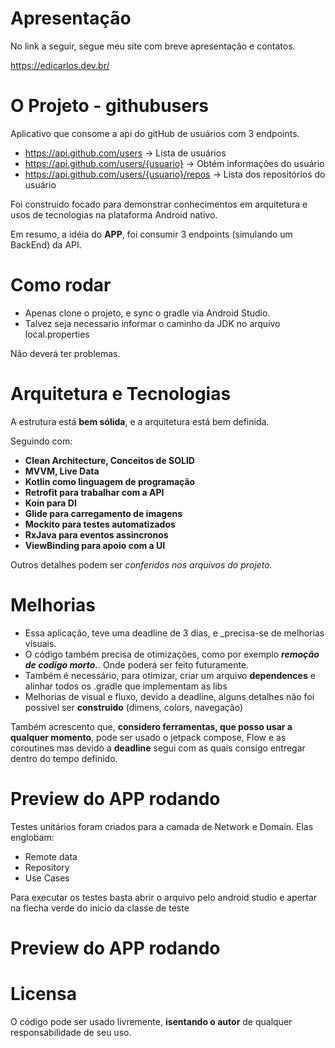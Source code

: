 # Apresentação
No link a seguir, segue meu site com breve apresentação e contatos.

https://edicarlos.dev.br/
# O Projeto - githubusers
Aplicativo que consome a api do gitHub de usuários com 3 endpoints.

- https://api.github.com/users -> Lista de usuários
- https://api.github.com/users/{usuario} -> Obtém informações do usuário
- https://api.github.com/users/{usuario}/repos -> Lista dos repositórios do usuário

Foi construido focado para demonstrar conhecimentos em arquitetura e usos de tecnologias na plataforma Android nativo.

Em resumo, a idéia do **APP**, foi consumir 3 endpoints (simulando um BackEnd) da API.

# Como rodar
- Apenas clone o projeto, e sync o gradle via Android Studio.
- Talvez seja necessario informar o caminho da JDK no arquivo local.properties

Não deverá ter problemas.
# Arquitetura e Tecnologias
A estrutura está **bem sólida**, e a arquitetura está bem definida.

Seguindo com:
- **Clean Architecture, Conceitos de SOLID**
- **MVVM, Live Data**
- **Kotlin como linguagem de programação**
- **Retrofit para trabalhar com a API**
- **Koin para DI**
- **Glide para carregamento de imagens**
- **Mockito para testes automatizados**
- **RxJava para eventos assincronos**
- **ViewBinding para apoio com a UI**

Outros detalhes podem ser _conferidos nos arquivos do projeto._
# Melhorias
- Essa aplicação, teve uma deadline de 3 dias, e _precisa-se de melhorias visuais.
- O código também precisa de otimizações, como por exemplo **_remoção de codigo morto._**. Onde poderá ser feito futuramente.
- Também é necessário, para otimizar, criar um arquivo **dependences** e alinhar todos os .gradle que implementam as libs
- Melhorias de visual e fluxo, devido a deadline, alguns detalhes não foi possivel ser **construido** (dimens, colors, navegação)

Também acrescento que, **considero ferramentas, que posso usar a qualquer momento**, pode ser usado o jetpack compose, Flow e as coroutines mas devido a **deadline** segui com as quais 
consigo entregar dentro do tempo definido.

# Preview do APP rodando

Testes unitários foram criados para a camada de Network e Domain. Elas englobam:
- Remote data
- Repository
- Use Cases

Para executar os testes basta abrir o arquivo pelo android studio e apertar na flecha verde do inicio da classe de teste

# Preview do APP rodando


# Licensa
O código pode ser usado livremente, **isentando o autor** de qualquer responsabilidade de seu uso.
